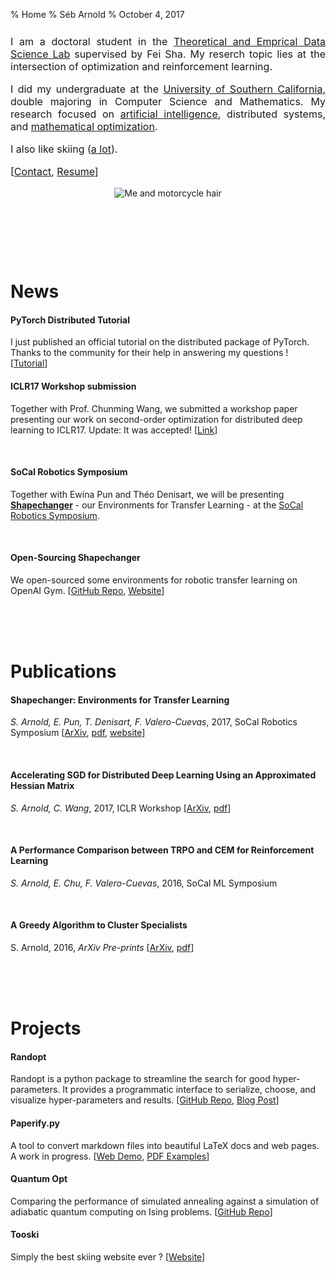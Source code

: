 % Home
% Séb Arnold
% October 4, 2017

<link rel="stylesheet" href="https://bootswatch.com/cosmo/bootstrap.css" />

<div class="container header-margin">
<div class="col-md-10 col-md-offset-0 row" style="margin-top:10px;">
<div class="col-md-7" style="text-align:justify;margin-top:25px;font-size:12pt;">

I am a doctoral student in the [Theoretical and Emprical Data Science Lab](http://www.teds.usc.edu/) supervised by Fei Sha. My reserch topic lies at the intersection of optimization and reinforcement learning.

I did my undergraduate at the [University of Southern California](http://www.usc.edu), double majoring in Computer Science and Mathematics. My research focused on [artificial intelligence](http://valerolab.org/), distributed systems, and [mathematical optimization](http://dornsife.usc.edu/labs/msl/).

I also like skiing ([a lot](http://www.tooski.ch)).

[[Contact](mailto:arnolds@usc.edu), [Resume](./resume.pdf)]


</div>
<div class="col-md-5" style="text-align:center;">
<img src="./images/seb_2017_3.png" style="max-width:250px;height:auto;margin:auto;" alt="Me and motorcycle hair" />
<p><i><small>&nbsp;</small></i></p>
</div>
</div>
</div>


<br />
<br />
<br />

# News

#### PyTorch Distributed Tutorial
I just published an official tutorial on the distributed package of PyTorch. Thanks to the community for their help in answering my questions ! [[Tutorial](http://pytorch.org/tutorials/intermediate/dist_tuto.html)]

#### ICLR17 Workshop submission
Together with Prof. Chunming Wang, we submitted a workshop paper presenting our work on second-order optimization for distributed deep learning to ICLR17. Update: It was accepted! [[Link](https://openreview.net/forum?id=B1lpelBYl&noteId=B1lpelBYl)]

<br />

#### SoCal Robotics Symposium
Together with Ewina Pun and Théo Denisart, we will be presenting [**Shapechanger**](http://seba-1511.github.io/shapechanger) - our Environments for Transfer Learning - at the [SoCal Robotics Symposium](http://socal-robotics.org/). 

<br />

#### Open-Sourcing Shapechanger
We open-sourced some environments for robotic transfer learning on OpenAI Gym. [[GitHub Repo](https://github.com/seba-1511/shapechanger), [Website](http://seba-1511.github.io/shapechanger)] 


<br />
<br />
<br />

# Publications

#### Shapechanger: Environments for Transfer Learning
*S. Arnold, E. Pun, T. Denisart, F. Valero-Cuevas*, 2017, SoCal Robotics Symposium [[ArXiv](https://arxiv.org/abs/1709.05070), [pdf](https://arxiv.org/pdf/1709.05070), [website](http://seba-1511.github.io/shapechanger)]

<br />

#### Accelerating SGD for Distributed Deep Learning Using an Approximated Hessian Matrix
*S. Arnold, C. Wang*, 2017, ICLR Workshop [[ArXiv](https://arxiv.org/abs/1709.05069), [pdf](https://arxiv.org/pdf/1709.05069)]

<br />

#### A Performance Comparison between TRPO and CEM for Reinforcement Learning
*S. Arnold, E. Chu, F. Valero-Cuevas*, 2016, SoCal ML Symposium

<br />

#### A Greedy Algorithm to Cluster Specialists
S. Arnold, 2016, *ArXiv Pre-prints* [[ArXiv](https://arxiv.org/abs/1609.03666), [pdf](https://arxiv.org/pdf/1609.03666)]


<br />
<br />
<br />

# Projects

#### Randopt
Randopt is a python package to streamline the search for good hyper-parameters. It provides a programmatic interface to serialize, choose, and visualize hyper-parameters and results. [[GitHub Repo](https://github.com/seba-1511/randopt), [Blog Post](https://seba-1511.github.io/randopt/)] 

#### Paperify.py
A tool to convert markdown files into beautiful LaTeX docs and web pages. A work in progress. [[Web Demo](http://seba-1511.github.io/config/), [PDF Examples](https://github.com/seba-1511/config/tree/master/tex_templates/examples)]

#### Quantum Opt
Comparing the performance of simulated annealing against a simulation of adiabatic quantum computing on Ising problems. [[GitHub Repo](https://github.com/seba-1511/quantum_opt)]

#### Tooski
Simply the best skiing website ever ? [[Website](http://www.tooski.ch/)]

